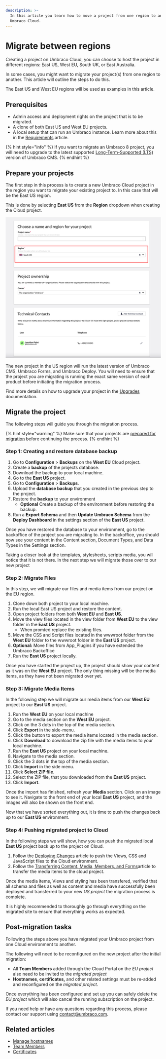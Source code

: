 ```yaml
---
description: >-
  In this article you learn how to move a project from one region to another on
  Umbraco Cloud.
---
```


# Migrate between regions

Creating a project on Umbraco Cloud, you can choose to host the project in different regions: East US, West EU, South UK, or East Australia.

In some cases, you might want to migrate your project(s) from one region to another. This article will outline the steps to do this.

The East US and West EU regions will be used as examples in this article.

## Prerequisites

* Admin access and deployment rights on the project that is to be migrated.
* A clone of both East US and West EU projects.
* A local setup that can run an Umbraco instance. Learn more about this in the [Requirements](https://docs.umbraco.com/umbraco-cms/fundamentals/setup/requirements) article.

{% hint style="info" %}
If you want to migrate an Umbraco 8 project, you will need to upgrade to the latest supported [Long-Term-Supported (LTS)](https://umbraco.com/products/knowledge-center/long-term-support-and-end-of-life/) version of Umbraco CMS.
{% endhint %}

## Prepare your projects

The first step in this process is to create a new Umbraco Cloud project in the region you want to migrate your existing project to. In this case that will be the East US region.

This is done by selecting **East US** from the **Region** dropdown when creating the Cloud project.

![Select the East US region](images/creationflow-chooseRegion.png)

The new project in the US region will run the latest version of Umbraco CMS, Umbraco Forms, and Umbraco Deploy. You will need to ensure that the project you are migrating is running the exact same version of each product before initiating the migration process.

Find more details on how to upgrade your project in the [Upgrades](../product-upgrades/) documentation.

## Migrate the project

The following steps will guide you through the migration process.

{% hint style="warning" %}
Make sure that your projects are [prepared for migration](migrate-between-regions.md#prepare-your-projects) before continuing the process.
{% endhint %}

### Step 1: Creating and restore database backup

1. Go to **Configuration** > **Backups** on the **West EU** Cloud project.
2. Create a **backup** of the projects database.
3. Download the backup to your local machine.
4. Go to the **East US** project.
5. Go to **Configuration** > **Backups**.
6. Upload the **database backup** that you created in the previous step to the project.
7. Restore the **backup** to your environment
   -  **Optional** Create a backup of the environment before restoring the backup.
8. Run a **Export Schema** and then **Update Umbraco Schema** from the **Deploy Dashboard** in the settings section of the **East US** project.

Once you have restored the database to your environment, go to the backoffice of the project you are migrating to. In the backoffice, you should now see your content in the Content section, Document Types, and Data Types in the Settings section.


Taking a closer look at the templates, stylesheets, scripts media, you will notice that it is not there. In the next step we will migrate those over to our new project


### Step 2: Migrate Files

In this step, we will migrate our files and media items from our project on the EU region. 

1. Clone down both project to your local machine.
2. Run the local East US project and restore the content.
3. Open project folders from both **West EU** and **East US**.
4. Move the view files located in the view folder from **West EU** to the view folder in the **East US** project.
   - When promted replace the existing files. 
5. Move the CSS and Script files located in the wwwroot folder from the **West EU** folder to the wwwroot folder in the **East US** project.
6. **Optional:** Move files from App_Plugins if you have extended the Umbraco Backoffice
7. Run the **East US** project locally.

Once you have started the project up, the project should show your content as it was on the **West EU** project. The only thing missing will be the media items, as they have not been migrated over yet.

### Step 3: Migrate Media Items

In the following step we will migrate our media items from our **West EU** project to our **East US** project.

1. Run the **West EU** on your local machine
2. Go to the media section on the **West EU** project.
3. Click on the 3 dots in the top of the media section.
4. Click **Export** in the side-menu.
5. Click the button to export the media items located in the media section.
6. Click **Download** to download the zip file with the media items to your local machine.
7. Run the **East US** project on your local machine.
8. Navigate to the media section.
9. Click the 3 dots in the top of the media section.
10. Click **Import** in the side menu.
11. Click **Select ZIP file**.
12. Select the ZIP file, that you downloaded from the **East US** project.
13. Click **Import**.
  
Once the import has finished, refresh your **Media** section. Click on an image to see it. Navigate to the front end of your local **East US** project, and the images will also be shown on the front end.

Now that we have sorted everything out, it is time to push the changes back up to our **East US** environment.

### Step 4: Pushing migrated project to Cloud

In the following steps we will show, how you can push the migrated local **East US** project back up to the project on Cloud.

1. Follow the [Deploying Changes](https://docs.umbraco.com/umbraco-cloud/deployments/local-to-cloud) article to push the Views, CSS and JavaScript files to the Cloud environment.
2. Follow the [Transferring Content, Media, Members, and Forms](https://docs.umbraco.com/umbraco-cloud/deployments/content-transfer#media-items)article to transfer the media items to the cloud project.
   
Once the media items, Views and styling has been transfered, verified that all schema and files as well as content and media have successfully been deployed and transferred to your new _US project_ the migration process is complete.

It is highly recommended to thoroughly go through everything on the migrated site to ensure that everything works as expected.

## Post-migration tasks

Following the steps above you have migrated your Umbraco project from one Cloud environment to another.

The following will need to be reconfigured on the new project after the initial migration:

* All **Team Members** added through the Cloud Portal on the _EU project_ also need to be invited to the _migrated project_
* **Hostnames**, **certificates,** and other related settings must be re-added and reconfigured on the _migrated project_.

Once everything has been configured and set up you can safely delete the _EU project_ which will also cancel the running subscription on the project.

If you need help or have any questions regarding this process, please contact our support using [contact@umbraco.com](mailto:contact@umbraco.com).

## Related articles

* [Manage hostnames](../set-up/project-settings/manage-hostnames/)
* [Team Members](../set-up/project-settings/team-members/)
* [Certificates](../set-up/project-settings/manage-hostnames/security-certificates.md)
